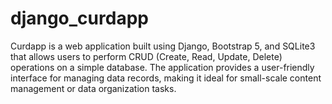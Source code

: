 # django_curdapp
Curdapp is a web application built using Django, Bootstrap 5, and SQLite3 that allows users to perform CRUD (Create, Read, Update, Delete) operations on a simple database. The application provides a user-friendly interface for managing data records, making it ideal for small-scale content management or data organization tasks.
